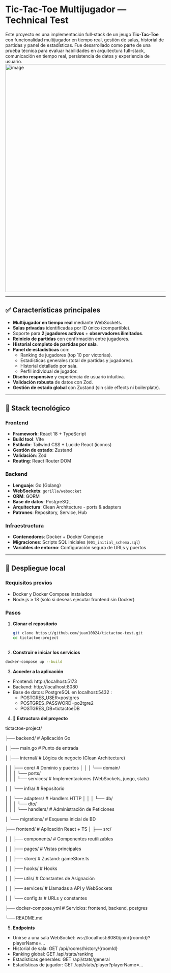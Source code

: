 # Tic-Tac-Toe Multijugador — Technical Test

Este proyecto es una implementación full-stack de un jeugo **Tic-Tac-Toe** con funcionalidad multijugador en tiempo real, gestión de salas, historial de partidas y panel de estadísticas. Fue desarrollado como parte de una prueba técnica para evaluar habilidades en arquitectura full-stack, comunicación en tiempo real, persistencia de datos y experiencia de usuario.
<img width="1292" height="715" alt="image" src="https://github.com/user-attachments/assets/b00f92ac-8fec-4141-905f-4573acfae768" />


---

## ✅ Características principales

- **Multijugador en tiempo real** mediante WebSockets.
- **Salas privadas** identificadas por ID único (compartible).
- Soporte para **2 jugadores activos** + **observadores ilimitados**.
- **Reinicio de partidas** con confirmación entre jugadores.
- **Historial completo de partidas por sala**.
- **Panel de estadísticas** con:
  - Ranking de jugadores (top 10 por victorias).
  - Estadísticas generales (total de partidas y jugadores).
  - Historial detallado por sala.
  - Perfil individual de jugador.
- **Diseño responsive** y experiencia de usuario intuitiva.
- **Validación robusta** de datos con Zod.
- **Gestión de estado global** con Zustand (sin side effects ni boilerplate).

---

## 🧰 Stack tecnológico

### Frontend
- **Framework**: React 18 + TypeScript
- **Build tool**: Vite
- **Estilado**: Tailwind CSS + Lucide React (iconos)
- **Gestión de estado**: Zustand
- **Validación**: Zod
- **Routing**: React Router DOM

### Backend
- **Lenguaje**: Go (Golang)
- **WebSockets**: `gorilla/websocket`
- **ORM**: GORM
- **Base de datos**: PostgreSQL
- **Arquitectura**: Clean Architecture - ports & adapters
- **Patrones**: Repository, Service, Hub 

### Infraestructura
- **Contenedores**: Docker + Docker Compose
- **Migraciones**: Scripts SQL iniciales (`001_initial_schema.sql`)
- **Variables de entorno**: Configuración segura de URLs y puertos

---

## 🚀 Despliegue local

### Requisitos previos
- Docker y Docker Compose instalados
- Node.js ≥ 18 (solo si deseas ejecutar frontend sin Docker)

### Pasos

1. **Clonar el repositorio**
   ```bash
   git clone https://github.com/juan10024/tictactoe-test.git
   cd tictactoe-project
  
2. **Construir e iniciar los servicios**
  ```bash
  docker-compose up --build
  ```

3. **Acceder a la aplicación**
  - Frontend: http://localhost:5173
  - Backend:  http://localhost:8080
  - Base de datos: PostgreSQL en localhost:5432 :
      - POSTGRES_USER=postgres
      - POSTGRES_PASSWORD=po2tgre2
      - POSTGRES_DB=tictactoeDB
        
4. **📂 Estructura del proyecto**

  tictactoe-project/
  
├── backend/               # Aplicación Go

│   ├── main.go            # Punto de entrada

│   ├── internal/          # Lógica de negocio (Clean Architecture)

│   │   ├── core/          # Dominio y puertos
│   │   │   └── domain/    
│   │   │   └── ports/    
│   │   │   └── services/  # Implementaciones (WebSockets, juego, stats)

│   │   └── infra/         # Repositorio 

│   │   └── adapters/      # Handlers HTTP
│   │   │   └── db/    
│   │   │   └── dto/    
│   │   │   └── handlers/  # Administración de Peticiones

│   └── migrations/        # Esquema inicial de BD

├── frontend/              # Aplicación React + TS
│   ├── src/

│   │   ├── components/    # Componentes reutilizables

│   │   ├── pages/         # Vistas principales

│   │   ├── store/         # Zustand: gameStore.ts

│   │   ├── hooks/         # Hooks

│   │   ├── utils/         # Constantes de Asignación

│   │   ├── services/      # Llamadas a API y WebSockets

│   │   └── config.ts      # URLs y constantes

├── docker-compose.yml     # Servicios: frontend, backend, postgres

└── README.md

5. **Endpoints**
  - Unirse a una sala WebSocket: ws://localhost:8080/join/{roomId}?playerName=...
  - Historial de sala: GET /api/rooms/history/{roomId}
  - Ranking global: GET /api/stats/ranking
  - Estadísticas generales: GET /api/stats/general
  - Estadísticas de jugador: GET /api/stats/player?playerName=...

